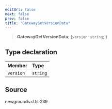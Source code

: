 ```yaml
---
editUrl: false
next: false
prev: false
title: "GatewayGetVersionData"
---
```


> **GatewayGetVersionData**: \{`version`: `string`;  }

## Type declaration

| Member | Type |
| :------ | :------ |
| `version` | `string` |

## Source

newgrounds.d.ts:239
